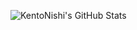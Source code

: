 ![KentoNishi's GitHub Stats](https://github-readme-stats.vercel.app/api?username=KentoNishi&show_icons=true&title_color=fff&icon_color=79ff97&text_color=9f9f9f&bg_color=151515&level=V)

